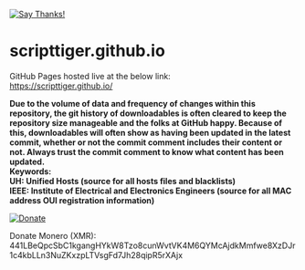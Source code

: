 [![Say Thanks!](https://img.shields.io/badge/Say%20Thanks-!-1EAEDB.svg)](https://docs.google.com/forms/d/e/1FAIpQLSfBEe5B_zo69OBk19l3hzvBmz3cOV6ol1ufjh0ER1q3-xd2Rg/viewform)

# scripttiger.github.io
GitHub Pages hosted live at the below link:  
https://scripttiger.github.io/

**Due to the volume of data and frequency of changes within this repository, the git history of downloadables is often cleared to keep the repository size manageable and the folks at GitHub happy. Because of this, downloadables will often show as having been updated in the latest commit, whether or not the commit comment includes their content or not. Always trust the commit comment to know what content has been updated.  
Keywords:  
UH: Unified Hosts (source for all hosts files and blacklists)  
IEEE: Institute of Electrical and Electronics Engineers (source for all MAC address OUI registration information)**

[![Donate](https://www.paypalobjects.com/en_US/i/btn/btn_donateCC_LG.gif)](https://www.paypal.com/cgi-bin/webscr?cmd=_s-xclick&hosted_button_id=MZ4FH4G5XHGZ4)

Donate Monero (XMR): 441LBeQpcSbC1kgangHYkW8Tzo8cunWvtVK4M6QYMcAjdkMmfwe8XzDJr1c4kbLLn3NuZKxzpLTVsgFd7Jh28qipR5rXAjx
